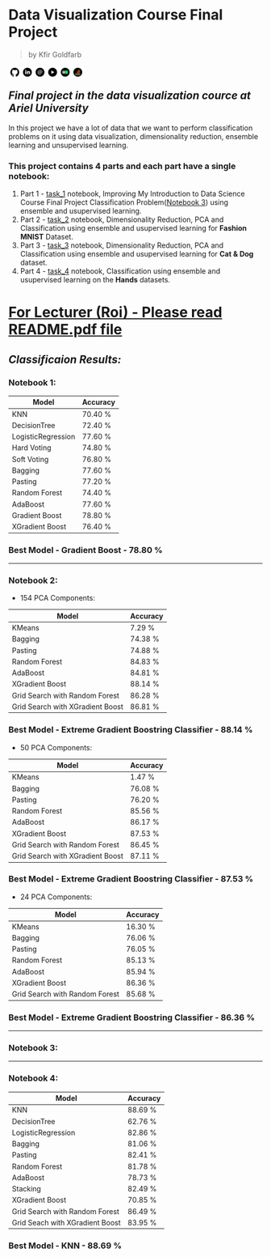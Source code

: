 # Data Visualization Course Final Project
> by Kfir Goldfarb

<a href="https://github.com/kggold4">
<img src="images/b-01.png" width="25px" height="25px" align="left"></a>
<a href="https://www.linkedin.com/in/kfir-goldfarb/">
<img src="images/b-02.png"  width="25px" height="25px" align="left"></a>
<a href="mailto:kfir.goldfarb@msmail.ariel.ac.il">
<img src="images/b-03.png" width="25px" height="25px" align="left"></a>
<a href="https://www.youtube.com/channel/UCypEWlruyG_I5A48GqB5c6g">
<img src="images/b-04.png" width="25px" height="25px" align="left"></a>
<a href="https://www.hackerrank.com/kggold4?hr_r=1">
<img src="images/b-05.png" width="25px" height="25px" align="left"></a>
<a href="https://stackoverflow.com/users/14749277/kfir-goldfarb">
<img src="images/b-06.png" width="25px" height="25px" align="left"></a>

<br>

## <i>Final project in the data visualization cource at Ariel University</i>

In this project we have a lot of data that we want to perform classification problems on it using data visualization, dimensionality reduction, ensemble learning and unsupervised learning.

### This project contains 4 parts and each part have a single notebook:
1. Part 1 - [task_1](task_1.ipynb) notebook, Improving My Introduction to Data Science Course Final Project Classification Problem(<a href="https://github.com/kggold4/final-project-intro-data-science/blob/main/notebook3.ipynb">Notebook 3</a>) using ensemble and usupervised learning.
1. Part 2 - [task_2](task_2.ipynb) notebook, Dimensionality Reduction, PCA and Classification using ensemble and usupervised learning for <b>Fashion MNIST</b> Dataset.
1. Part 3 - [task_3](task_3.ipynb) notebook, Dimensionality Reduction, PCA and Classification using ensemble and usupervised learning for <b>Cat & Dog</b> dataset.
1. Part 4 - [task_4](task_4.ipynb) notebook, Classification using ensemble and usupervised learning on the <b>Hands</b> datasets.

# <u>For Lecturer (Roi) - Please read [README.pdf](README.pdf) file</u>

## <i> Classificaion Results: </i>

### Notebook 1:

| Model | Accuracy |
| ------ | ------ |
| KNN | 70.40 % |
| DecisionTree | 72.40 % |
| LogisticRegression | 77.60 % |
| Hard Voting | 74.80 % |
| Soft Voting | 76.80 % |
| Bagging | 77.60 % |
| Pasting | 77.20 % |
| Random Forest | 74.40 % |
| AdaBoost | 77.60 % |
| Gradient Boost | 78.80 % |
| XGradient Boost | 76.40 % |

### Best Model - Gradient Boost - 78.80 %

<hr>

### Notebook 2:

 - 154 PCA Components:

| Model | Accuracy |
| ------ | ------ |
| KMeans | 7.29 % |
| Bagging | 74.38 % |
| Pasting | 74.88 % |
| Random Forest | 84.83 % |
| AdaBoost | 84.81 % |
| XGradient Boost | 88.14 % |
| Grid Search with Random Forest | 86.28 % |
| Grid Search with XGradient Boost | 86.81 % |

### Best Model - Extreme Gradient Boostring Classifier - 88.14 %

 - 50 PCA Components:

| Model | Accuracy |
| ------ | ------ |
| KMeans | 1.47 % |
| Bagging | 76.08 % |
| Pasting | 76.20 % |
| Random Forest | 85.56 % |
| AdaBoost | 86.17 % |
| XGradient Boost | 87.53 % |
| Grid Search with Random Forest | 86.45 % |
| Grid Search with XGradient Boost | 87.11 % |

### Best Model - Extreme Gradient Boostring Classifier - 87.53 %

 - 24 PCA Components:

| Model | Accuracy |
| ------ | ------ |
| KMeans | 16.30 % |
| Bagging | 76.06 % |
| Pasting | 76.05 % |
| Random Forest | 85.13 % |
| AdaBoost | 85.94 % |
| XGradient Boost | 86.36 % |
| Grid Search with Random Forest | 85.68 % |

### Best Model - Extreme Gradient Boostring Classifier - 86.36 %


<hr>

### Notebook 3:


<hr>

### Notebook 4:

| Model | Accuracy |
| ------ | ------ |
| KNN | 88.69 % |
| DecisionTree | 62.76 % |
| LogisticRegression | 82.86 % |
| Bagging | 81.06 % |
| Pasting | 82.41 % |
| Random Forest | 81.78 % |
| AdaBoost | 78.73 % |
| Stacking | 82.49 % |
| XGradient Boost | 70.85 % |
| Grid Search with Random Forest | 86.49 % |
| Grid Seach with XGradient Boost | 83.95 % |

### Best Model - KNN - 88.69 %
